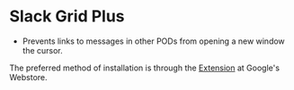 # Slack Grid Plus

- Prevents links to messages in other PODs from opening a new window
the cursor.

The preferred method of installation is through the [Extension](https://chrome.google.com/webstore/detail/hknfddbnomphhdiilaldmjojhhongdgn/) at Google's Webstore.

